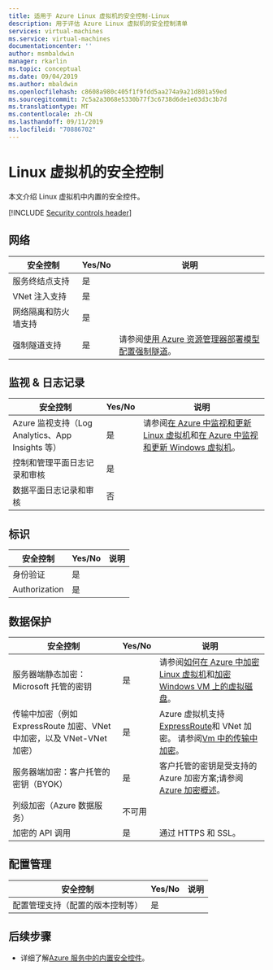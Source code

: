 ```yaml
---
title: 适用于 Azure Linux 虚拟机的安全控制-Linux
description: 用于评估 Azure Linux 虚拟机的安全控制清单
services: virtual-machines
ms.service: virtual-machines
documentationcenter: ''
author: msmbaldwin
manager: rkarlin
ms.topic: conceptual
ms.date: 09/04/2019
ms.author: mbaldwin
ms.openlocfilehash: c8608a980c405f1f9fdd5aa274a9a21d801a59ed
ms.sourcegitcommit: 7c5a2a3068e5330b77f3c6738d6de1e03d3c3b7d
ms.translationtype: MT
ms.contentlocale: zh-CN
ms.lasthandoff: 09/11/2019
ms.locfileid: "70886702"
---
```

# <a name="security-controls-for-linux-virtual-machines"></a>Linux 虚拟机的安全控制

本文介绍 Linux 虚拟机中内置的安全控件。

[!INCLUDE [Security controls header](../../../includes/security-controls-header.md)]

## <a name="network"></a>网络

| 安全控制 | Yes/No | 说明 |
|---|---|--|
| 服务终结点支持| 是 | |
| VNet 注入支持| 是 | |
| 网络隔离和防火墙支持| 是 |  |
| 强制隧道支持| 是 | 请参阅[使用 Azure 资源管理器部署模型配置强制隧道](/azure/vpn-gateway/vpn-gateway-forced-tunneling-rm)。 |

## <a name="monitoring--logging"></a>监视 & 日志记录

| 安全控制 | Yes/No | 说明|
|---|---|--|
| Azure 监视支持（Log Analytics、App Insights 等）| 是 | 请参阅[在 Azure 中监视和更新 Linux 虚拟机](/azure/virtual-machines/linux/tutorial-monitoring)和[在 Azure 中监视和更新 Windows 虚拟机](/azure/virtual-machines/windows/tutorial-monitoring)。 |
| 控制和管理平面日志记录和审核| 是 |  |
| 数据平面日志记录和审核 | 否 |  |

## <a name="identity"></a>标识

| 安全控制 | Yes/No | 说明|
|---|---|--|
| 身份验证| 是 |  |
| Authorization| 是 |  |

## <a name="data-protection"></a>数据保护

| 安全控制 | Yes/No | 说明 |
|---|---|--|
| 服务器端静态加密：Microsoft 托管的密钥 | 是 | 请参阅[如何在 Azure 中加密 Linux 虚拟机](/azure/virtual-machines/linux/encrypt-disks)和[加密 Windows VM 上的虚拟磁盘](/azure/virtual-machines/windows/encrypt-disks)。 |
| 传输中加密（例如 ExpressRoute 加密、VNet 中加密，以及 VNet-VNet 加密）| 是 | Azure 虚拟机支持[ExpressRoute](/azure/expressroute)和 VNet 加密。 请参阅[Vm 中的传输中加密](/azure/security/security-azure-encryption-overview#in-transit-encryption-in-vms)。 |
| 服务器端加密：客户托管的密钥（BYOK） | 是 | 客户托管的密钥是受支持的 Azure 加密方案;请参阅[Azure 加密概述](/azure/security/security-azure-encryption-overview#in-transit-encryption-in-vms)。|
| 列级加密（Azure 数据服务）| 不可用 | |
| 加密的 API 调用| 是 | 通过 HTTPS 和 SSL。 |

## <a name="configuration-management"></a>配置管理

| 安全控制 | Yes/No | 说明|
|---|---|--|
| 配置管理支持（配置的版本控制等）| 是 |  | 

## <a name="next-steps"></a>后续步骤

- 详细了解[Azure 服务中的内置安全控件](../../security/fundamentals/security-controls.md)。
